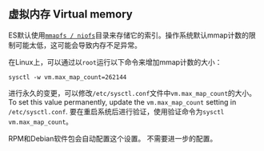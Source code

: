 ## 虚拟内存 Virtual memory

ES默认使用[`mmapfs / niofs`](index-modules-store.html#default_fs)目录来存储它的索引。操作系统默认mmap计数的限制可能太低，这可能会导致内存不足异常。

在Linux上，可以通过以`root`运行以下命令来增加mmap计数的大小：
    
    sysctl -w vm.max_map_count=262144
进行永久的变更，可以修改`/etc/sysctl.conf`文件中`vm.max_map_count`的大小。
To set this value permanently, update the `vm.max_map_count` setting in `/etc/sysctl.conf`. 要在重启系统后进行验证，使用验证命令为`sysctl vm.max_map_count`。

RPM和Debian软件包会自动配置这个设置。 不需要进一步的配置。
